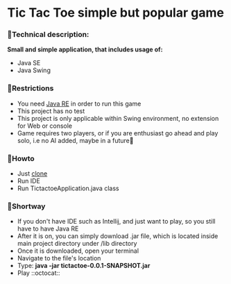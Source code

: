 # Tic Tac Toe simple but popular game

### :hammer:Technical description:
**Small and simple application, that includes usage of:**
- Java SE
- Java Swing

### :no_entry_sign:Restrictions
- You need [Java RE](https://www.oracle.com/java/technologies/javase-jre8-downloads.html) in order to run this game
- This project has no test
- This project is only applicable within Swing environment, no extension for Web or console
- Game requires two players, or if you are enthusiast go ahead and play solo, i.e no AI added, maybe in a future:memo:

### :postal_horn:Howto
- Just [clone](https://github.com/ojacomarket/Tic-tac-toe/tree/game)
- Run IDE
- Run TictactoeApplication.java class

### :penguin:Shortway 
- If you don't have IDE such as Intellij, and just want to play, so you still have to have Java RE
- After it is on, you can simply download .jar file, which is located inside main project directory under /lib directory
- Once it is downloaded, open your terminal 
- Navigate to the file's location
- Type: **java -jar tictactoe-0.0.1-SNAPSHOT.jar**
- Play ::octocat::
